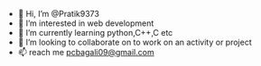 - 👋 Hi, I’m @Pratik9373
- 👀 I’m interested in web development
- 🌱 I’m currently learning python,C++,C etc
- 💞️ I’m looking to collaborate on to work on an activity or project
- 📫 reach me pcbagali09@gmail.com 


<!---
Pratik9373/Pratik9373 is a ✨ special ✨ repository because its `README.md` (this file) appears on your GitHub profile.
You can click the Preview link to take a look at your changes.
--->
